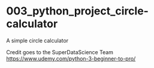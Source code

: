 # 003_python_project_circle-calculator
A simple circle calculator

Credit goes to the SuperDataScience Team https://www.udemy.com/python-3-beginner-to-pro/
